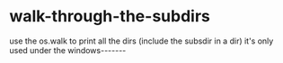 # walk-through-the-subdirs



use the os.walk to print all the dirs (include the subsdir in a dir) 
  it's only used under the windows-------
